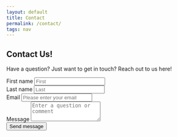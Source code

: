 ```yaml
---
layout: default
title: Contact
permalink: /contact/
tags: nav
---
```

<div class="container">
  <div id="intro">
    <p></p>
    <h2>Contact Us!</h2>
    <p>Have a question? Just want to get in touch? Reach out to us here!</p>
  </div><!-- /.intro -->
  <form id="contact-form" name="contact-form" method="POST" action="https://formspree.io/pepatac@gmail.com">
    <div class="messages"></div>
      <div class="controls">
        <div class="form-row align-items-center">
          <div class="col-sm-3 my-1">
            <div class="form-group">
              <label for="firstName">First name</label>
              <input type="text" name="firstName" class="form-control" id="firstName" aria-describedby="firstNameHelp" placeholder="First" required="required">
              <small id="firstNameHelp" class="form-text text-muted"></small>
              <div class="help-block with-errors"></div>
            </div>
          </div>
          <div class="col-sm-3 my-2">
            <div class="form-group">
              <label for="lastName">Last name</label>
              <input type="text" name="lastName" class="form-control" id="lastName" aria-describedby="lastNameHelp" placeholder="Last" required="required">
              <small id="lastNameHelp" class="form-text text-muted"></small>
              <div class="help-block with-errors"></div>
            </div>
          </div>
          <div class="col-sm-3 my-3">
            <div class="form-group">
              <label for="email">Email</label>
              <input type="email" name="email" class="form-control" id="email" aria-describedby="emailHelp" placeholder="Please enter your email" required="required">
              <small id="emailHelp" class="form-text text-muted"></small>
              <div class="help-block with-errors"></div>
            </div>
          </div>
        </div>
          <!-- <div class="form-row"> -->
        <div class="form-group">
          <label for="message">Message</label>
          <textarea class="form-control" name="message" id="message" placeholder="Enter a question or comment" required="required" rows="3"></textarea>
          <div class="help-block with-errors"></div>
        </div>
        <!-- </div> -->
        <!-- <div class="form-row align-items-center">
          <div class="form-group">
            <div class="custom-file">
              <input type="file" name="customFile" class="custom-file-input" id="customFile">
              <label class="custom-file-label" for="customFile">Choose file</label>
              <div class="help-block with-errors"></div>
            </div>
          </div>
        </div> -->
        <div class="form-row align-items-center">	
          <div class="form-group">
            <button type="submit" class="btn btn-secondary btn-send">Send message</button>
          </div>
        </div>
      </div>
    <input type="hidden" name="_next" value="{{ "/thanks/" | prepend: site.baseurl }}" />
  </form>
</div>